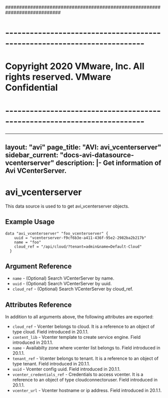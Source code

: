 ############################################################################
# ------------------------------------------------------------------------
# Copyright 2020 VMware, Inc.  All rights reserved. VMware Confidential
# ------------------------------------------------------------------------
###

---
layout: "avi"
page_title: "AVI: avi_vcenterserver"
sidebar_current: "docs-avi-datasource-vcenterserver"
description: |-
  Get information of Avi VCenterServer.
---

# avi_vcenterserver

This data source is used to to get avi_vcenterserver objects.

## Example Usage

```hcl
data "avi_vcenterserver" "foo_vcenterserver" {
    uuid = "vcenterserver-f9cf6b3e-a411-436f-95e2-2982ba2b217b"
    name = "foo"
    cloud_ref = "/api/cloud/?tenant=admin&name=Default-Cloud"
  }
```

## Argument Reference

* `name` - (Optional) Search VCenterServer by name.
* `uuid` - (Optional) Search VCenterServer by uuid.
* `cloud_ref` - (Optional) Search VCenterServer by cloud_ref.
  
## Attributes Reference

In addition to all arguments above, the following attributes are exported:

* `cloud_ref` - Vcenter belongs to cloud. It is a reference to an object of type cloud. Field introduced in 20.1.1.
* `content_lib` - Vcenter template to create service engine. Field introduced in 20.1.1.
* `name` - Availabilty zone where vcenter list belongs to. Field introduced in 20.1.1.
* `tenant_ref` - Vcenter belongs to tenant. It is a reference to an object of type tenant. Field introduced in 20.1.1.
* `uuid` - Vcenter config uuid. Field introduced in 20.1.1.
* `vcenter_credentials_ref` - Credentials to access vcenter. It is a reference to an object of type cloudconnectoruser. Field introduced in 20.1.1.
* `vcenter_url` - Vcenter hostname or ip address. Field introduced in 20.1.1.

